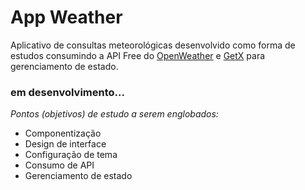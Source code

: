 # App Weather
Aplicativo de consultas meteorológicas desenvolvido como forma de estudos consumindo a API Free do [OpenWeather](https://openweathermap.org/api) e [GetX](https://pub.dev/documentation/get/latest/) para gerenciamento de estado.


### em desenvolvimento...

*Pontos  (objetivos) de estudo a serem englobados:*

 - Componentização
 - Design de interface
 - Configuração de tema
 - Consumo de API
 - Gerenciamento de estado

  
